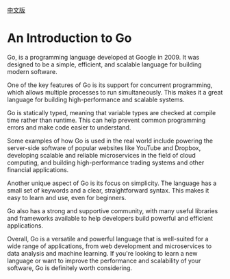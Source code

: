 [中文版](01.0_zh-cn.md)

# An Introduction to Go

Go, is a programming language developed at Google in 2009. It was designed to be a simple, efficient, and scalable language for building modern software.

One of the key features of Go is its support for concurrent programming, which allows multiple processes to run simultaneously. This makes it a great language for building high-performance and scalable systems.

Go is statically typed, meaning that variable types are checked at compile time rather than runtime. This can help prevent common programming errors and make code easier to understand.

Some examples of how Go is used in the real world include powering the server-side software of popular websites like YouTube and Dropbox, developing scalable and reliable microservices in the field of cloud computing, and building high-performance trading systems and other financial applications.

Another unique aspect of Go is its focus on simplicity. The language has a small set of keywords and a clear, straightforward syntax. This makes it easy to learn and use, even for beginners.

Go also has a strong and supportive community, with many useful libraries and frameworks available to help developers build powerful and efficient applications.

Overall, Go is a versatile and powerful language that is well-suited for a wide range of applications, from web development and microservices to data analysis and machine learning. If you're looking to learn a new language or want to improve the performance and scalability of your software, Go is definitely worth considering.